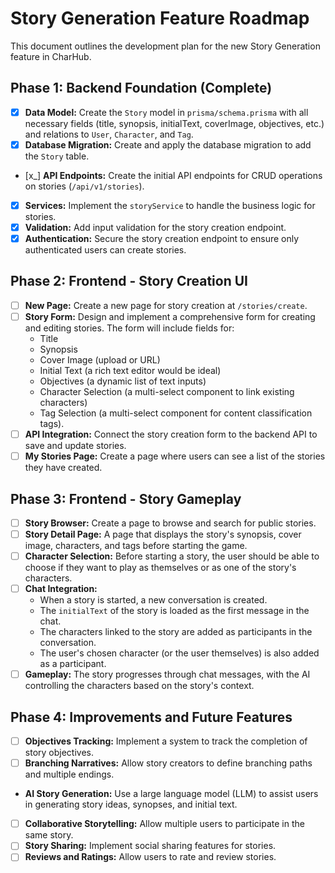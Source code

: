 # Story Generation Feature Roadmap

This document outlines the development plan for the new Story Generation feature in CharHub.

## Phase 1: Backend Foundation (Complete)

- [x] **Data Model:** Create the `Story` model in `prisma/schema.prisma` with all necessary fields (title, synopsis, initialText, coverImage, objectives, etc.) and relations to `User`, `Character`, and `Tag`.
- [x] **Database Migration:** Create and apply the database migration to add the `Story` table.
- [x_] **API Endpoints:** Create the initial API endpoints for CRUD operations on stories (`/api/v1/stories`).
- [x] **Services:** Implement the `storyService` to handle the business logic for stories.
- [x] **Validation:** Add input validation for the story creation endpoint.
- [x] **Authentication:** Secure the story creation endpoint to ensure only authenticated users can create stories.

## Phase 2: Frontend - Story Creation UI

- [ ] **New Page:** Create a new page for story creation at `/stories/create`.
- [ ] **Story Form:** Design and implement a comprehensive form for creating and editing stories. The form will include fields for:
    - Title
    - Synopsis
    - Cover Image (upload or URL)
    - Initial Text (a rich text editor would be ideal)
    - Objectives (a dynamic list of text inputs)
    - Character Selection (a multi-select component to link existing characters)
    - Tag Selection (a multi-select component for content classification tags).
- [ ] **API Integration:** Connect the story creation form to the backend API to save and update stories.
- [ ] **My Stories Page:** Create a page where users can see a list of the stories they have created.

## Phase 3: Frontend - Story Gameplay

- [ ] **Story Browser:** Create a page to browse and search for public stories.
- [ ] **Story Detail Page:** A page that displays the story's synopsis, cover image, characters, and tags before starting the game.
- [ ] **Character Selection:** Before starting a story, the user should be able to choose if they want to play as themselves or as one of the story's characters.
- [ ] **Chat Integration:**
    - When a story is started, a new conversation is created.
    - The `initialText` of the story is loaded as the first message in the chat.
    - The characters linked to the story are added as participants in the conversation.
    - The user's chosen character (or the user themselves) is also added as a participant.
- [ ] **Gameplay:** The story progresses through chat messages, with the AI controlling the characters based on the story's context.

## Phase 4: Improvements and Future Features

- [ ] **Objectives Tracking:** Implement a system to track the completion of story objectives.
- [ ] **Branching Narratives:** Allow story creators to define branching paths and multiple endings.
-   **AI Story Generation:** Use a large language model (LLM) to assist users in generating story ideas, synopses, and initial text.
- [ ] **Collaborative Storytelling:** Allow multiple users to participate in the same story.
- [ ] **Story Sharing:** Implement social sharing features for stories.
- [ ] **Reviews and Ratings:** Allow users to rate and review stories.

